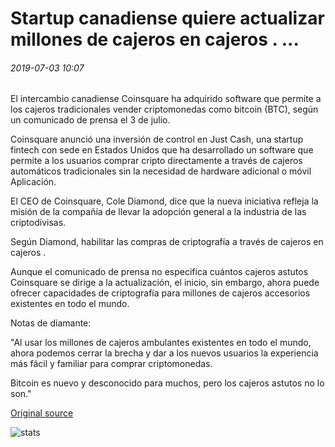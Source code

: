 # Startup canadiense quiere actualizar millones de cajeros en cajeros . ...

###### 2019-07-03 10:07

El intercambio canadiense Coinsquare ha adquirido software que permite a los cajeros tradicionales vender criptomonedas como bitcoin (BTC), según un comunicado de prensa el 3 de julio.

Coinsquare anunció una inversión de control en Just Cash, una startup fintech con sede en Estados Unidos que ha desarrollado un software que permite a los usuarios comprar cripto directamente a través de cajeros automáticos tradicionales sin la necesidad de hardware adicional o móvil Aplicación.

El CEO de Coinsquare, Cole Diamond, dice que la nueva iniciativa refleja la misión de la compañía de llevar la adopción general a la industria de las criptodivisas.

Según Diamond, habilitar las compras de criptografía a través de cajeros en cajeros .

Aunque el comunicado de prensa no especifica cuántos cajeros astutos Coinsquare se dirige a la actualización, el inicio, sin embargo, ahora puede ofrecer capacidades de criptografía para millones de cajeros accesorios existentes en todo el mundo.

Notas de diamante:

"Al usar los millones de cajeros ambulantes existentes en todo el mundo, ahora podemos cerrar la brecha y dar a los nuevos usuarios la experiencia más fácil y familiar para comprar criptomonedas.

Bitcoin es nuevo y desconocido para muchos, pero los cajeros astutos no lo son."

[Original source](https://cointelegraph.com/news/canadian-startup-wants-to-upgrade-millions-of-atms-to-sell-bitcoin)

![stats](https://c.statcounter.com/11760860/0/a89fa40b/1/ "stats")